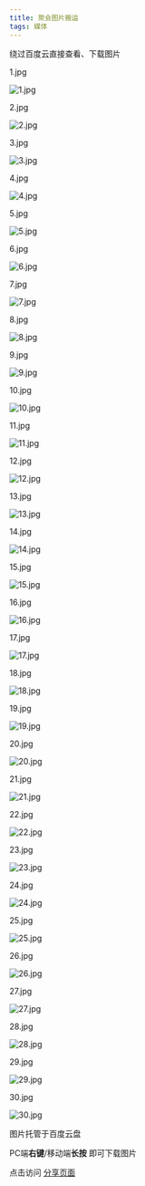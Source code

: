 ```yaml
---
title: 聚会图片搬运
tags: 媒体
---
```


绕过百度云直接查看、下载图片

<!--more-->

1.jpg

![1.jpg](https://thumbnail0.baidupcs.com/thumbnail/d52308f1du3ab056b72081d79dc16efe?fid=4252178242-250528-936177687269470&rt=pr&sign=FDTAER-DCb740ccc5511e5e8fedcff06b081203-b6p8mI8D6W388KcHcnHEQb%2bR5XQ%3d&expires=8h&chkbd=0&chkv=0&dp-logid=390381288193274760&dp-callid=0&time=1623769200&size=c10000_u10000&quality=90&vuk=4252178242&ft=image)

2.jpg

![2.jpg](https://thumbnail0.baidupcs.com/thumbnail/18648e0dbs8fb3919c621d99b759c806?fid=4252178242-250528-903765938306366&rt=pr&sign=FDTAER-DCb740ccc5511e5e8fedcff06b081203-BL840E%2baUHW5f7M0IqtHOjSCxxg%3d&expires=8h&chkbd=0&chkv=0&dp-logid=390381288193274760&dp-callid=0&time=1623769200&size=c10000_u10000&quality=90&vuk=4252178242&ft=image)

3.jpg

![3.jpg](https://thumbnail0.baidupcs.com/thumbnail/d5e7a1e98l8c8b4b65f4da85d7a440ff?fid=4252178242-250528-737152654877676&rt=pr&sign=FDTAER-DCb740ccc5511e5e8fedcff06b081203-jQXSqVHVZryeoxOR44I8hxlHNCw%3d&expires=8h&chkbd=0&chkv=0&dp-logid=390381288193274760&dp-callid=0&time=1623769200&size=c10000_u10000&quality=90&vuk=4252178242&ft=image)

4.jpg

![4.jpg](https://thumbnail0.baidupcs.com/thumbnail/7a36cc745uec3d079d8292795e073565?fid=4252178242-250528-225098285141315&rt=pr&sign=FDTAER-DCb740ccc5511e5e8fedcff06b081203-Xj2pfwClqdERS96xYREdMcq5x1A%3d&expires=8h&chkbd=0&chkv=0&dp-logid=390381288193274760&dp-callid=0&time=1623769200&size=c10000_u10000&quality=90&vuk=4252178242&ft=image)

5.jpg

![5.jpg](https://thumbnail0.baidupcs.com/thumbnail/51ce600cblb6bd626014fb2d01751e85?fid=4252178242-250528-254283987900239&rt=pr&sign=FDTAER-DCb740ccc5511e5e8fedcff06b081203-of06qHiffi6U188MA%2fEhlcxwQNE%3d&expires=8h&chkbd=0&chkv=0&dp-logid=390381288193274760&dp-callid=0&time=1623769200&size=c10000_u10000&quality=90&vuk=4252178242&ft=image)

6.jpg

![6.jpg](https://thumbnail0.baidupcs.com/thumbnail/c22bb91d3h3aa8b77d9faff3492282ab?fid=4252178242-250528-923012749548810&rt=pr&sign=FDTAER-DCb740ccc5511e5e8fedcff06b081203-1VZL7AUxYcxJTxpFn2ASyo4FZyA%3d&expires=8h&chkbd=0&chkv=0&dp-logid=390381288193274760&dp-callid=0&time=1623769200&size=c10000_u10000&quality=90&vuk=4252178242&ft=image)

7.jpg

![7.jpg](https://thumbnail0.baidupcs.com/thumbnail/b84f17acctd43899c21e681c740dd7b0?fid=4252178242-250528-934243343084615&rt=pr&sign=FDTAER-DCb740ccc5511e5e8fedcff06b081203-8aSKuCRSFb8iOOHOQIc%2bNAlEYn4%3d&expires=8h&chkbd=0&chkv=0&dp-logid=390381288193274760&dp-callid=0&time=1623769200&size=c10000_u10000&quality=90&vuk=4252178242&ft=image)

8.jpg

![8.jpg](https://thumbnail0.baidupcs.com/thumbnail/e05019fb3sbfb73f353e5a058aa57698?fid=4252178242-250528-345385665642122&rt=pr&sign=FDTAER-DCb740ccc5511e5e8fedcff06b081203-ExtDcL6euoltks4DD5WS2vDIPjo%3d&expires=8h&chkbd=0&chkv=0&dp-logid=390381288193274760&dp-callid=0&time=1623769200&size=c10000_u10000&quality=90&vuk=4252178242&ft=image)

9.jpg

![9.jpg](https://thumbnail0.baidupcs.com/thumbnail/bfbe523d5l56cb432d53c27a58c28e06?fid=4252178242-250528-899428437171829&rt=pr&sign=FDTAER-DCb740ccc5511e5e8fedcff06b081203-2ntn9Hiw54pph1RJ7TrTsaggsJw%3d&expires=8h&chkbd=0&chkv=0&dp-logid=390381288193274760&dp-callid=0&time=1623769200&size=c10000_u10000&quality=90&vuk=4252178242&ft=image)

10.jpg

![10.jpg](https://thumbnail0.baidupcs.com/thumbnail/d48cf7320ibf5fe24df606ea48669ea4?fid=4252178242-250528-943310663190273&rt=pr&sign=FDTAER-DCb740ccc5511e5e8fedcff06b081203-wb7jciIqGQZsf%2fLTtUitvS%2fJmvU%3d&expires=8h&chkbd=0&chkv=0&dp-logid=390682431855053889&dp-callid=0&time=1623769200&size=c10000_u10000&quality=90&vuk=4252178242&ft=image)

11.jpg

![11.jpg](https://thumbnail0.baidupcs.com/thumbnail/7b444b4e8mf2a452498e40142e196b3c?fid=4252178242-250528-1112643447006239&rt=pr&sign=FDTAER-DCb740ccc5511e5e8fedcff06b081203-H4BTHEDZYMtWcBPHfbGExZlOpdE%3d&expires=8h&chkbd=0&chkv=0&dp-logid=390682431855053889&dp-callid=0&time=1623769200&size=c10000_u10000&quality=90&vuk=4252178242&ft=image)

12.jpg

![12.jpg](https://thumbnail0.baidupcs.com/thumbnail/09b460fe3t23e1d2d229f88d67e4d087?fid=4252178242-250528-1061573118542995&rt=pr&sign=FDTAER-DCb740ccc5511e5e8fedcff06b081203-PeZqQzaS9HrRiizfLgfazHuCjj0%3d&expires=8h&chkbd=0&chkv=0&dp-logid=390682431855053889&dp-callid=0&time=1623769200&size=c10000_u10000&quality=90&vuk=4252178242&ft=image)

13.jpg

![13.jpg](https://thumbnail0.baidupcs.com/thumbnail/9392568c8oece9301df4d8d08b8ddfdc?fid=4252178242-250528-500226741187517&rt=pr&sign=FDTAER-DCb740ccc5511e5e8fedcff06b081203-2B5jbeMugBHC2jfFb11GlRT%2bYu8%3d&expires=8h&chkbd=0&chkv=0&dp-logid=390682431855053889&dp-callid=0&time=1623769200&size=c10000_u10000&quality=90&vuk=4252178242&ft=image)

14.jpg

![14.jpg](https://thumbnail0.baidupcs.com/thumbnail/6d5b1e901h479d9fd17101fbea9a13ee?fid=4252178242-250528-852720127269111&rt=pr&sign=FDTAER-DCb740ccc5511e5e8fedcff06b081203-rxhtP5oh6HKYM2ugTC9C363bMYo%3d&expires=8h&chkbd=0&chkv=0&dp-logid=390682431855053889&dp-callid=0&time=1623769200&size=c10000_u10000&quality=90&vuk=4252178242&ft=image)

15.jpg

![15.jpg](https://thumbnail0.baidupcs.com/thumbnail/53c171d60lf4910a87a769bfb70f0607?fid=4252178242-250528-126051884808303&rt=pr&sign=FDTAER-DCb740ccc5511e5e8fedcff06b081203-X8QWPO2lTJnxmEQMQKB94tcn0y8%3d&expires=8h&chkbd=0&chkv=0&dp-logid=390682431855053889&dp-callid=0&time=1623769200&size=c10000_u10000&quality=90&vuk=4252178242&ft=image)

16.jpg

![16.jpg](https://thumbnail0.baidupcs.com/thumbnail/6a7607a2el07916f3fda7d5e26680886?fid=4252178242-250528-665728522642715&rt=pr&sign=FDTAER-DCb740ccc5511e5e8fedcff06b081203-7tB6rHSrufaNVu6QiyyrQarmoMQ%3d&expires=8h&chkbd=0&chkv=0&dp-logid=390682431855053889&dp-callid=0&time=1623769200&size=c10000_u10000&quality=90&vuk=4252178242&ft=image)

17.jpg

![17.jpg](https://thumbnail0.baidupcs.com/thumbnail/290eb8c20r1e90ae6fcda9d7da19cbc3?fid=4252178242-250528-143532934094917&rt=pr&sign=FDTAER-DCb740ccc5511e5e8fedcff06b081203-TcBT5k83qLRPP3CVHBxW5BmKKUo%3d&expires=8h&chkbd=0&chkv=0&dp-logid=390682431855053889&dp-callid=0&time=1623769200&size=c10000_u10000&quality=90&vuk=4252178242&ft=image)

18.jpg

![18.jpg](https://thumbnail0.baidupcs.com/thumbnail/bbed7cf71o2d0195a4bc55b649dfb663?fid=4252178242-250528-354339012805062&rt=pr&sign=FDTAER-DCb740ccc5511e5e8fedcff06b081203-MYMwIRDjcEKN%2f6gHHQXGj6pVjS4%3d&expires=8h&chkbd=0&chkv=0&dp-logid=390682431855053889&dp-callid=0&time=1623769200&size=c10000_u10000&quality=90&vuk=4252178242&ft=image)

19.jpg

![19.jpg](https://thumbnail0.baidupcs.com/thumbnail/1ebc48f43v58162dbc1c0f1eba55a5c8?fid=4252178242-250528-304080050761910&rt=pr&sign=FDTAER-DCb740ccc5511e5e8fedcff06b081203-Mq13dffzYeUydOI8YMHgZjeyokw%3d&expires=8h&chkbd=0&chkv=0&dp-logid=390682431855053889&dp-callid=0&time=1623769200&size=c10000_u10000&quality=90&vuk=4252178242&ft=image)

20.jpg

![20.jpg](https://thumbnail0.baidupcs.com/thumbnail/cc78bcc67n638a12e592fd7e5f211531?fid=4252178242-250528-726699282813381&rt=pr&sign=FDTAER-DCb740ccc5511e5e8fedcff06b081203-nlNwKRaM2Q4BR%2f7ejsNsN4r5wFU%3d&expires=8h&chkbd=0&chkv=0&dp-logid=390682431855053889&dp-callid=0&time=1623769200&size=c10000_u10000&quality=90&vuk=4252178242&ft=image)

21.jpg

![21.jpg](https://thumbnail0.baidupcs.com/thumbnail/38f4112c1mb4db91b90f3be56c7f72a4?fid=4252178242-250528-1035722790924797&rt=pr&sign=FDTAER-DCb740ccc5511e5e8fedcff06b081203-s4QtLbgADr%2f8CnKVlyl315yo47I%3d&expires=8h&chkbd=0&chkv=0&dp-logid=390682431855053889&dp-callid=0&time=1623769200&size=c10000_u10000&quality=90&vuk=4252178242&ft=image)

22.jpg

![22.jpg](https://thumbnail0.baidupcs.com/thumbnail/8a9eab5b0j3b73f498b9546b72571b1c?fid=4252178242-250528-768974111538463&rt=pr&sign=FDTAER-DCb740ccc5511e5e8fedcff06b081203-sA3tOBcdC9WltIRZovuhG3Flec0%3d&expires=8h&chkbd=0&chkv=0&dp-logid=390682431855053889&dp-callid=0&time=1623769200&size=c10000_u10000&quality=90&vuk=4252178242&ft=image)

23.jpg

![23.jpg](https://thumbnail0.baidupcs.com/thumbnail/d2035c53ch2bbea50270ced7b07546c5?fid=4252178242-250528-628501377298856&rt=pr&sign=FDTAER-DCb740ccc5511e5e8fedcff06b081203-QmxAKrr6xA3hjGotgSLYmgq8mO4%3d&expires=8h&chkbd=0&chkv=0&dp-logid=390682431855053889&dp-callid=0&time=1623769200&size=c10000_u10000&quality=90&vuk=4252178242&ft=image)

24.jpg

![24.jpg](https://thumbnail0.baidupcs.com/thumbnail/31858276draa3dfecf8b26a29176f250?fid=4252178242-250528-239208675815750&rt=pr&sign=FDTAER-DCb740ccc5511e5e8fedcff06b081203-xjc%2bNTPHdwkQSyw8JApYmmMlqO8%3d&expires=8h&chkbd=0&chkv=0&dp-logid=390682431855053889&dp-callid=0&time=1623769200&size=c10000_u10000&quality=90&vuk=4252178242&ft=image)

25.jpg

![25.jpg](https://thumbnail0.baidupcs.com/thumbnail/1f81a9f6cua393ce3b7419b52ccf0931?fid=4252178242-250528-153097359009622&rt=pr&sign=FDTAER-DCb740ccc5511e5e8fedcff06b081203-gibBEOOwK%2bXQDbqxXGBwp0f5Tb8%3d&expires=8h&chkbd=0&chkv=0&dp-logid=390682431855053889&dp-callid=0&time=1623769200&size=c10000_u10000&quality=90&vuk=4252178242&ft=image)

26.jpg

![26.jpg](https://thumbnail0.baidupcs.com/thumbnail/c5280c2fcs1eb3e0c25b3ca41d7ce3df?fid=4252178242-250528-343088370924149&rt=pr&sign=FDTAER-DCb740ccc5511e5e8fedcff06b081203-0WGNyUv7SQO7dWTXjXrkIEMRsGA%3d&expires=8h&chkbd=0&chkv=0&dp-logid=390682431855053889&dp-callid=0&time=1623769200&size=c10000_u10000&quality=90&vuk=4252178242&ft=image)

27.jpg

![27.jpg](https://thumbnail0.baidupcs.com/thumbnail/7540094d7n3b0e8038578aa8dfcb1d01?fid=4252178242-250528-785711149028521&rt=pr&sign=FDTAER-DCb740ccc5511e5e8fedcff06b081203-zXQ4SL6OoOefutFK1gEFJiQk4y0%3d&expires=8h&chkbd=0&chkv=0&dp-logid=390682431855053889&dp-callid=0&time=1623769200&size=c10000_u10000&quality=90&vuk=4252178242&ft=image)

28.jpg

![28.jpg](https://thumbnail0.baidupcs.com/thumbnail/43da3efedm900a549b13cdd50b1e3000?fid=4252178242-250528-36896027512481&rt=pr&sign=FDTAER-DCb740ccc5511e5e8fedcff06b081203-gkgQ2uehpS8QfF9K2QMhjHw1btM%3d&expires=8h&chkbd=0&chkv=0&dp-logid=390682431855053889&dp-callid=0&time=1623769200&size=c10000_u10000&quality=90&vuk=4252178242&ft=image)

29.jpg

![29.jpg](https://thumbnail0.baidupcs.com/thumbnail/2c7248e5eg72ded706902be3aacf51b6?fid=4252178242-250528-872932155491555&rt=pr&sign=FDTAER-DCb740ccc5511e5e8fedcff06b081203-oSRU%2bOi%2fIg87svjfiRrRpckiM5M%3d&expires=8h&chkbd=0&chkv=0&dp-logid=390682431855053889&dp-callid=0&time=1623769200&size=c10000_u10000&quality=90&vuk=4252178242&ft=image)

30.jpg

![30.jpg](https://thumbnail0.baidupcs.com/thumbnail/f74460ebds35ebe746b629fefaef6c4e?fid=4252178242-250528-1107342453314557&rt=pr&sign=FDTAER-DCb740ccc5511e5e8fedcff06b081203-NGYDIPqugMJPVfTb2%2flfxMn1nXI%3d&expires=8h&chkbd=0&chkv=0&dp-logid=390682431855053889&dp-callid=0&time=1623769200&size=c10000_u10000&quality=90&vuk=4252178242&ft=image)

图片托管于百度云盘

PC端**右键**/移动端**长按** 即可下载图片

点击访问 [分享页面](https://pan.baidu.com/s/1y6NYie1wxNi9i8egnx2afg)